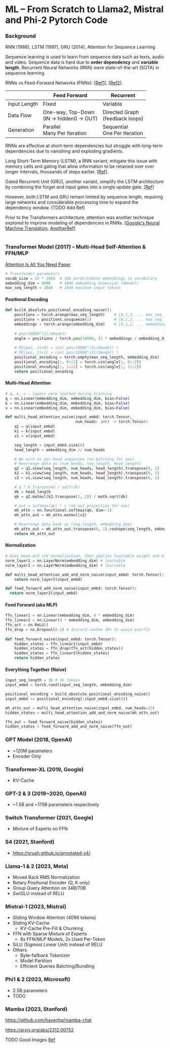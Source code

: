 # ML – From Scratch to Llama2, Mistral and Phi-2 Pytorch Code

### Background

<summary>RNN (1986), LSTM (1997), GRU (2014), Attention for Sequence Learning</summary>

Sequence learning is used to learn from sequence data such as texts, audio and
video. Sequence data is hard due to <b>order dependency</b> and <b>variable
length</b>. Recurrent Neural Networks (RNN) were state-of-the-art (SOTA) in
sequence learning.

RNNs vs Feed-Forward Networks (FNNs):
[[Ref1](https://www.geeksforgeeks.org/difference-between-feed-forward-neural-networks-and-recurrent-neural-networks/)],
[[Ref2](https://stats.stackexchange.com/questions/2213/whats-the-difference-between-feed-forward-and-recurrent-neural-networks)].

|              | Feed Forward                                | Recurrent                          |
|--------------|---------------------------------------------|------------------------------------|
| Input Length | Fixed                                       | Variable                           |
| Data Flow    | One-way, Top-Down<br>(IN -> hidden0 -> OUT) | Directed Graph<br>(feedback loops) |
| Generation   | Parallel<br>Many Per Iteration              | Sequential<br> One Per Iteration   |


RNNs are effective at short-term dependencies but struggle with long-term dependencies due to vanishing and exploding gradients.

Long Short-Term Memory (LSTM), a RNN variant, mitigate this issue with memory cells and gating that allow information to be retained over over longer intervals, thousands of steps earlier. [[Ref](http://colah.github.io/posts/2015-08-Understanding-LSTMs/)]. 

Gated Recurrent Unit (GRU), another variant, simplify the LSTM architecture by combining the forget and input gates into a single update gate. 
[[Ref](https://towardsdatascience.com/illustrated-guide-to-lstms-and-gru-s-a-step-by-step-explanation-44e9eb85bf21)]

However, both LSTM and GRU remain limited by sequence length, requiring large networks and considerable processing time to expand the dependency window. (TODO Add Ref)

Prior to the Transformers architecture, attention was another technique explored to improve modeling of dependencies in RNNs. [[Google's Neural Machine Translation](https://arxiv.org/abs/1609.08144), [AnotherRef](https://arxiv.org/abs/1601.06733)]
</br></br>

### Transformer Model (2017) – Multi-Head Self-Attention & FFN/MLP

[Attention Is All You Need Paper](https://arxiv.org/pdf/1706.03762.pdf)


```python
# Transformer parameters
vocab_size = 32 * 1024  # 32K words/tokens embeddings in vocabulary
embedding_dim = 4096    # 4096 embedding dimension (dmodel)
max_seq_length = 2048   # 2048 maximum input tokens
```

#### Positional Encoding

```python
def build_absolute_positional_encoding_naive():
    positions = torch.arange(max_seq_length)    # [0,1,2, ... max_seq_length]
    positions = positions.unsqueeze(1)          # [0,1,2, ... max_seq_length][]
    embeddings = torch.arange(embedding_dim)    # [0,1,2, ... embedding_dim]
    
    # pos/10000^(2i/dmodel)
    angle = positions / torch.pow(10000, (2 * embeddings / embedding_dim))
    
    # PE(pos, 2i+0) = sin( pos/10000^(2i/dmodel) )
    # PE(pos, 2i+1) = cos( pos/10000^(2i/dmodel) )
    positional_encoding = torch.empty(max_seq_length, embedding_dim)
    positional_encoding[:, 0::2] = torch.sin(angle[:, 0::2])
    positional_encoding[:, 1::2] = torch.cos(angle[:, 1::2])
    return positional_encoding
```

#### Multi-Head Attention

```python
# q, k, v – layers were learned during training
q = nn.Linear(embedding_dim, embedding_dim, bias=False)
k = nn.Linear(embedding_dim, embedding_dim, bias=False)
v = nn.Linear(embedding_dim, embedding_dim, bias=False)

def multi_head_attention_naive(input_embd: torch.Tensor,
                               num_heads: int) -> torch.Tensor:
    q1 = q(input_embd)
    k1 = k(input_embd)
    v1 = v(input_embd)

    seq_length = input_embd.size(0)
    head_length = embedding_dim // num_heads

    # We work on per-head sequences (no batching for now)
    # Rearrange data as [num_heads, seq_length, head_length]
    q2 = q1.view(seq_length, num_heads, head_length).transpose(0, 1)
    k2 = k1.view(seq_length, num_heads, head_length).transpose(0, 1)
    v2 = v1.view(seq_length, num_heads, head_length).transpose(0, 1)

    # q * k_transposed / sqrt(dk)
    dk = head_length
    qk = q2.matmul(k2.transpose(1, 2)) / math.sqrt(dk)

    # out = softmax(qk) * v (no out projection for now)
    mh_attn = nn.functional.softmax(qk, dim=-1)
    mh_attn_out = mh_attn.matmul(v2)

    # Rearrange data back as [seq_length, embedding_dim] 
    mh_attn_out = mh_attn_out.transpose(0, 1).reshape(seq_length, embedding_dim)
    return mh_attn_out
```

#### Normalization

```python
# Does mean and std normalization, then applies learnable weight and bias
norm_layer1 = nn.LayerNorm(embedding_dim) # learnable
norm_layer2 = nn.LayerNorm(embedding_dim) # learnable

def multi_head_attention_add_and_norm_naive(input_embd: torch.Tensor):
    return norm_layer1(input_embd)

def feed_forward_add_norm_naive(input_embd: torch.Tensor):
  return norm_layer2(input_embd)
```


#### Feed Forward (aka MLP)

```python
ffn_linear1 = nn.Linear(embedding_dim, 4 * embedding_dim)
ffn_linear2 = nn.Linear(4 * embedding_dim, embedding_dim)
ffn_act = nn.ReLU()
ffn_drop = nn.Dropout(0.1) # discard random 10% to avoid overfit 
  
def feed_forward_naive(input_embd: torch.Tensor):
    hidden_states = ffn_linear1(input_embd)
    hidden_states = ffn_drop(ffn_act(hidden_states))
    hidden_states = ffn_linear2(hidden_states)
    return hidden_states
```


#### Everything Together (Naive)

```python
input_seq_length = 16 # 16 tokens
input_embd = torch.rand(input_seq_length, embedding_dim)

positional_encoding = build_absolute_positional_encoding_naive()
input_embd += positional_encoding[:input_embd.size(0)]

mh_attn_out = multi_head_attention_naive(input_embd, num_heads=32)
hidden_states = multi_head_attention_add_and_norm_naive(mh_attn_out)

ffn_out = feed_forward_naive(hidden_states)
hidden_states = feed_forward_add_and_norm_naive(ffn_out)
```

### GPT Model (2018, OpenAI) 
- ~120M parameters
- Encoder Only


### Transformer-XL (2019, Google)
- KV-Cache


### GPT-2 & 3 (2019~2020, OpenAI) 
- ~1.5B and ~175B parameters respectively


### Switch Transformer (2021, Google)
- Mixture of Experts on FFN


### S4 (2021, Stanford)
- https://srush.github.io/annotated-s4/

### Llama-1 & 2 (2023, Meta)
- Moved Back RMS Normalization
- Rotary Positional Encoder (Q, K only)
- Group Query Attention on 34B/70B
- SwiGLU instead of RELU


### Mistral-1 (2023, Mistral)
- Sliding Window Attention (4096 tokens)
- Sliding KV-Cache
  - KV-Cache Pre-Fill & Chunking
- FFN with Sparse Mixture of Experts
  - 8x FFN/MLP Models, 2x Used Per-Token
- SiLU (Sigmoid Linear Unit) instead of RELU
- Others
  - Byte-fallback Tokenizer
  - Model Partition
  - Efficient Queries Batching/Bundling


### Phi1 & 2 (2023, Microsoft)
- 2.5B parameters
- TODO


### Mamba (2023, Stanford)

https://github.com/havenhq/mamba-chat

https://arxiv.org/abs/2312.00752



TODO Good
Images [Ref](https://bitshots.github.io/Blogs/rnn-vs-lstm-vs-transformer/)
